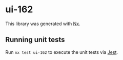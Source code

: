 # ui-162

This library was generated with [Nx](https://nx.dev).

## Running unit tests

Run `nx test ui-162` to execute the unit tests via [Jest](https://jestjs.io).

